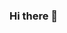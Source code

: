 ### Hi there 👋



<!--
**zain5m/zain5m** is a ✨ _special_ ✨ repository because its `README.md` (this file) appears on your GitHub profile.

Here are some ideas to get you started:
ds
- 🔭 I’m currently working on ...
- 🌱 I’m currently learning ...
- 👯 I’m looking to collaborate on ...
- 🤔 I’m looking for help with ...
- 💬 Ask me about ...
- 📫 How to reach me: ...
- 😄 Pronouns: ...
- ⚡ Fun fact: ...
-->
